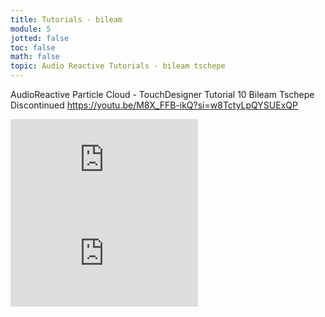 ```yaml
---
title: Tutorials - bileam
module: 5
jotted: false
toc: false
math: false
topic: Audio Reactive Tutorials - bileam tschepe
---
```



<!--<div class="embed-responsive embed-responsive-16by9"><iframe class="embed-responsive-item" src="https://www.youtube.com/embed/M8X_FFB-ikQ" frameborder="0" allow="accelerometer; autoplay; encrypted-media; gyroscope; picture-in-picture" allowfullscreen></iframe></div> --->
AudioReactive Particle Cloud - TouchDesigner Tutorial 10 Bileam Tschepe Discontinued
https://youtu.be/M8X_FFB-ikQ?si=w8TctyLpQYSUExQP

<div class="embed-responsive embed-responsive-16by9"><iframe class="embed-responsive-item" src="https://www.youtube.com/embed/QPzYNAyxC70" frameborder="0" allow="accelerometer; autoplay; encrypted-media; gyroscope; picture-in-picture" allowfullscreen></iframe></div>

<div class="embed-responsive embed-responsive-16by9"><iframe class="embed-responsive-item" src="https://www.youtube.com/embed/NJE48IVzNVc" frameborder="0" allow="accelerometer; autoplay; encrypted-media; gyroscope; picture-in-picture" allowfullscreen></iframe></div>
